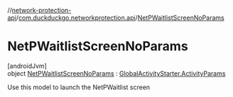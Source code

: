//[network-protection-api](../../../index.md)/[com.duckduckgo.networkprotection.api](../index.md)/[NetPWaitlistScreenNoParams](index.md)

# NetPWaitlistScreenNoParams

[androidJvm]\
object [NetPWaitlistScreenNoParams](index.md) : [GlobalActivityStarter.ActivityParams](../../../../navigation-api/navigation-api/com.duckduckgo.navigation.api/-global-activity-starter/-activity-params/index.md)

Use this model to launch the NetPWaitlist screen
